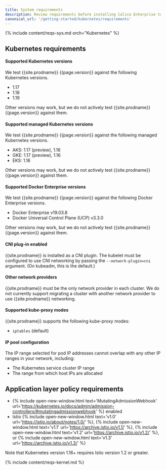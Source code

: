 ```yaml
---
title: System requirements
description: Review requirements before installing Calico Enterprise to ensure success.
canonical_url: '/getting-started/kubernetes/requirements'
---
```


{% include content/reqs-sys.md orch="Kubernetes" %}

## Kubernetes requirements

#### Supported Kubernetes versions

We test {{site.prodname}} {{page.version}} against the following Kubernetes versions.

- 1.17
- 1.18
- 1.19

Other versions may work, but we do not actively test {{site.prodname}}
{{page.version}} against them.

#### Supported managed Kubernetes versions

We test {{site.prodname}} {{page.version}} against the following managed Kubernetes versions.

- AKS: 1.17 (preview), 1.16
- GKE: 1.17 (preview), 1.16
- EKS: 1.16

Other versions may work, but we do not actively test {{site.prodname}}
{{page.version}} against them.

#### Supported Docker Enterprise versions

We test {{site.prodname}} {{page.version}} against the following Docker Enterprise versions.

- Docker Enterprise v19.03.8
- Docker Universal Control Plane (UCP) v3.3.0

Other versions may work, but we do not actively test {{site.prodname}}
{{page.version}} against them.

#### CNI plug-in enabled

{{site.prodname}} is installed as a CNI plugin. The kubelet must be configured
to use CNI networking by passing the `--network-plugin=cni` argument. (On
kubeadm, this is the default.)

#### Other network providers

{{site.prodname}} must be the only network provider in each cluster. We do
not currently support migrating a cluster with another network provider to
use {{site.prodname}} networking.

#### Supported kube-proxy modes

{{site.prodname}} supports the following kube-proxy modes:
- `iptables` (default)

#### IP pool configuration

The IP range selected for pod IP addresses cannot overlap with any other
IP ranges in your network, including:

- The Kubernetes service cluster IP range
- The range from which host IPs are allocated

## Application layer policy requirements

- {% include open-new-window.html text='MutatingAdmissionWebhook' url='https://kubernetes.io/docs/admin/admission-controllers/#mutatingadmissionwebhook' %} enabled
- Istio {% include open-new-window.html text='v1.0' url='https://istio.io/about/notes/1.0/' %}, {% include open-new-window.html text='v1.1' url='https://archive.istio.io/v1.1/' %}, {% include open-new-window.html text='v1.2' url='https://archive.istio.io/v1.2/' %}, or {% include open-new-window.html text='v1.3' url='https://archive.istio.io/v1.3/' %}

Note that Kubernetes version 1.16+ requires Istio version 1.2 or greater.

{% include content/reqs-kernel.md %}
